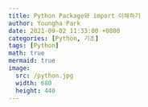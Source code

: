 ```yaml
---
title: Python Package와 import 이해하기
author: Youngha Park
date: 2021-09-02 11:33:00 +0800
categories: [Python, 기초]
tags: [Python]
math: true
mermaid: true
image:
  src: /python.jpg
  width: 680
  height: 440
---
```


